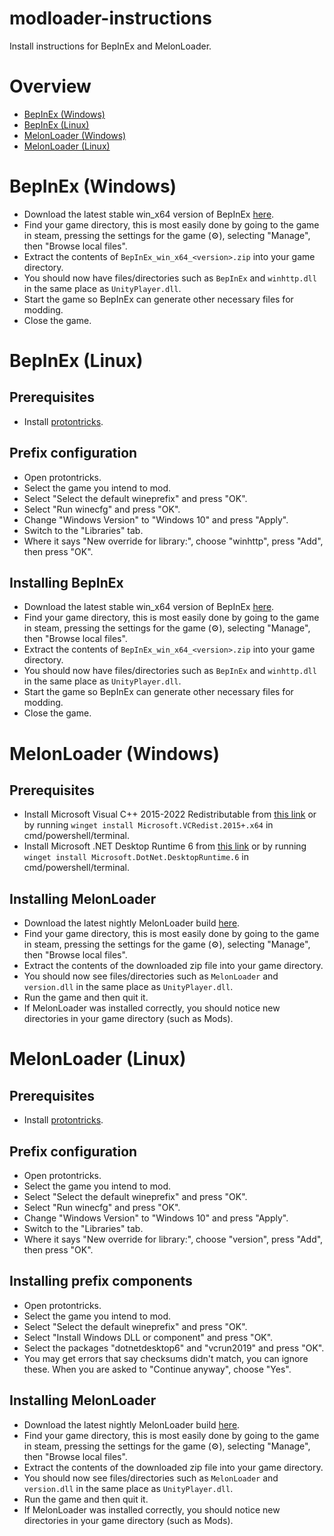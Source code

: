 # modloader-instructions
Install instructions for BepInEx and MelonLoader.

# Overview
- [BepInEx (Windows)](#bepinex-windows)
- [BepInEx (Linux)](#bepinex-linux)
- [MelonLoader (Windows)](#melonloader-windows)
- [MelonLoader (Linux)](#melonloader-linux)

# BepInEx (Windows)
- Download the latest stable win_x64 version of BepInEx
[here](https://github.com/BepInEx/BepInEx/releases).
- Find your game directory, this is most easily done by going to the game in steam,
  pressing the settings for the game (⚙️), selecting "Manage", then "Browse local files".
- Extract the contents of `BepInEx_win_x64_<version>.zip` into your game directory.
- You should now have files/directories such as `BepInEx` and `winhttp.dll`
  in the same place as `UnityPlayer.dll`.
- Start the game so BepInEx can generate other necessary files for modding.
- Close the game.

# BepInEx (Linux)
## Prerequisites
- Install [protontricks](https://pkgs.org/download/protontricks).

## Prefix configuration
- Open protontricks.
- Select the game you intend to mod.
- Select "Select the default wineprefix" and press "OK".
- Select "Run winecfg" and press "OK".
- Change "Windows Version" to "Windows 10" and press "Apply".
- Switch to the "Libraries" tab.
- Where it says "New override for library:", choose "winhttp", press "Add", then press "OK".

## Installing BepInEx
- Download the latest stable win_x64 version of BepInEx
[here](https://github.com/BepInEx/BepInEx/releases).
- Find your game directory, this is most easily done by going to the game in steam,
  pressing the settings for the game (⚙️), selecting "Manage", then "Browse local files".
- Extract the contents of `BepInEx_win_x64_<version>.zip` into your game directory.
- You should now have files/directories such as `BepInEx` and `winhttp.dll`
  in the same place as `UnityPlayer.dll`.
- Start the game so BepInEx can generate other necessary files for modding.
- Close the game.

# MelonLoader (Windows)
## Prerequisites
- Install Microsoft Visual C++ 2015-2022 Redistributable from
[this link](https://aka.ms/vs/17/release/vc_redist.x64.exe)
or by running `winget install Microsoft.VCRedist.2015+.x64` in cmd/powershell/terminal.
- Install Microsoft .NET Desktop Runtime 6 from
[this link](https://download.visualstudio.microsoft.com/download/pr/d0849e66-227d-40f7-8f7b-c3f7dfe51f43/37f8a04ab7ff94db7f20d3c598dc4d74/windowsdesktop-runtime-6.0.29-win-x64.exe)
or by running `winget install Microsoft.DotNet.DesktopRuntime.6` in cmd/powershell/terminal.

## Installing MelonLoader
- Download the latest nightly MelonLoader build
[here](https://nightly.link/LavaGang/MelonLoader/workflows/build/alpha-development/MelonLoader.Windows.x64.CI.Release.zip).
- Find your game directory, this is most easily done by going to the game in steam,
  pressing the settings for the game (⚙️), selecting "Manage", then "Browse local files".
- Extract the contents of the downloaded zip file into your game directory.
- You should now see files/directories such as `MelonLoader` and `version.dll`
  in the same place as `UnityPlayer.dll`.
- Run the game and then quit it.
- If MelonLoader was installed correctly, you should notice new directories
  in your game directory (such as Mods).

# MelonLoader (Linux)
## Prerequisites
- Install [protontricks](https://pkgs.org/download/protontricks).

## Prefix configuration
- Open protontricks.
- Select the game you intend to mod.
- Select "Select the default wineprefix" and press "OK".
- Select "Run winecfg" and press "OK".
- Change "Windows Version" to "Windows 10" and press "Apply".
- Switch to the "Libraries" tab.
- Where it says "New override for library:", choose "version", press "Add", then press "OK".

## Installing prefix components
- Open protontricks.
- Select the game you intend to mod.
- Select "Select the default wineprefix" and press "OK".
- Select "Install Windows DLL or component" and press "OK".
- Select the packages "dotnetdesktop6" and "vcrun2019" and press "OK".
- You may get errors that say checksums didn't match, you can ignore these. When
  you are asked to "Continue anyway", choose "Yes".

## Installing MelonLoader
- Download the latest nightly MelonLoader build
[here](https://nightly.link/LavaGang/MelonLoader/workflows/build/alpha-development/MelonLoader.Windows.x64.CI.Release.zip).
- Find your game directory, this is most easily done by going to the game in steam,
  pressing the settings for the game (⚙️), selecting "Manage", then "Browse local files".
- Extract the contents of the downloaded zip file into your game directory.
- You should now see files/directories such as `MelonLoader` and `version.dll`
  in the same place as `UnityPlayer.dll`.
- Run the game and then quit it.
- If MelonLoader was installed correctly, you should notice new directories
  in your game directory (such as Mods).
